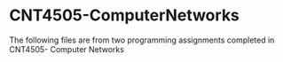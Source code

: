 # CNT4505-ComputerNetworks
The following files are from two programming assignments completed in CNT4505- Computer Networks
